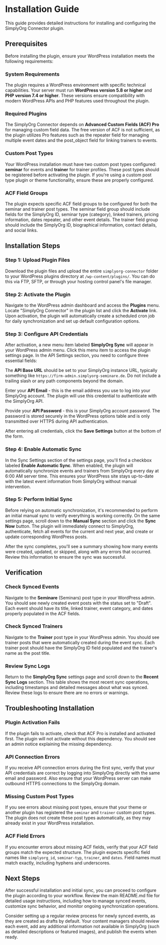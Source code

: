 # Installation Guide

This guide provides detailed instructions for installing and configuring the SimplyOrg Connector plugin.

## Prerequisites

Before installing the plugin, ensure your WordPress installation meets the following requirements:

### System Requirements

The plugin requires a WordPress environment with specific technical capabilities. Your server must run **WordPress version 5.8 or higher** and **PHP version 7.4 or higher**. These versions ensure compatibility with modern WordPress APIs and PHP features used throughout the plugin.

### Required Plugins

The SimplyOrg Connector depends on **Advanced Custom Fields (ACF) Pro** for managing custom field data. The free version of ACF is not sufficient, as the plugin utilizes Pro features such as the repeater field for managing multiple event dates and the post_object field for linking trainers to events.

### Custom Post Types

Your WordPress installation must have two custom post types configured: **seminar** for events and **trainer** for trainer profiles. These post types should be registered before activating the plugin. If you're using a custom post type plugin or theme functionality, ensure these are properly configured.

### ACF Field Groups

The plugin expects specific ACF field groups to be configured for both the seminar and trainer post types. The seminar field group should include fields for the SimplyOrg ID, seminar type (category), linked trainers, pricing information, dates repeater, and other event details. The trainer field group should include the SimplyOrg ID, biographical information, contact details, and social links.

## Installation Steps

### Step 1: Upload Plugin Files

Download the plugin files and upload the entire `simplyorg-connector` folder to your WordPress plugins directory at `/wp-content/plugins/`. You can do this via FTP, SFTP, or through your hosting control panel's file manager.

### Step 2: Activate the Plugin

Navigate to the WordPress admin dashboard and access the **Plugins** menu. Locate "SimplyOrg Connector" in the plugin list and click the **Activate** link. Upon activation, the plugin will automatically create a scheduled cron job for daily synchronization and set up default configuration options.

### Step 3: Configure API Credentials

After activation, a new menu item labeled **SimplyOrg Sync** will appear in your WordPress admin menu. Click this menu item to access the plugin settings page. In the API Settings section, you need to configure three essential fields:

The **API Base URL** should be set to your SimplyOrg instance URL, typically something like `https://firm-admin.simplyorg-seminare.de`. Do not include a trailing slash or any path components beyond the domain.

Enter your **API Email** - this is the email address you use to log into your SimplyOrg account. The plugin will use this credential to authenticate with the SimplyOrg API.

Provide your **API Password** - this is your SimplyOrg account password. The password is stored securely in the WordPress options table and is only transmitted over HTTPS during API authentication.

After entering all credentials, click the **Save Settings** button at the bottom of the form.

### Step 4: Enable Automatic Sync

In the Sync Settings section of the settings page, you'll find a checkbox labeled **Enable Automatic Sync**. When enabled, the plugin will automatically synchronize events and trainers from SimplyOrg every day at 6:00 AM server time. This ensures your WordPress site stays up-to-date with the latest event information from SimplyOrg without manual intervention.

### Step 5: Perform Initial Sync

Before relying on automatic synchronization, it's recommended to perform an initial manual sync to verify everything is working correctly. On the same settings page, scroll down to the **Manual Sync** section and click the **Sync Now** button. The plugin will immediately connect to SimplyOrg, authenticate, fetch all events for the current and next year, and create or update corresponding WordPress posts.

After the sync completes, you'll see a summary showing how many events were created, updated, or skipped, along with any errors that occurred. Review this information to ensure the sync was successful.

## Verification

### Check Synced Events

Navigate to the **Seminare** (Seminars) post type in your WordPress admin. You should see newly created event posts with the status set to "Draft". Each event should have its title, linked trainer, event category, and dates properly populated in the ACF fields.

### Check Synced Trainers

Navigate to the **Trainer** post type in your WordPress admin. You should see trainer posts that were automatically created during the event sync. Each trainer post should have the SimplyOrg ID field populated and the trainer's name as the post title.

### Review Sync Logs

Return to the **SimplyOrg Sync** settings page and scroll down to the **Recent Sync Logs** section. This table shows the most recent sync operations, including timestamps and detailed messages about what was synced. Review these logs to ensure there are no errors or warnings.

## Troubleshooting Installation

### Plugin Activation Fails

If the plugin fails to activate, check that ACF Pro is installed and activated first. The plugin will not activate without this dependency. You should see an admin notice explaining the missing dependency.

### API Connection Errors

If you receive API connection errors during the first sync, verify that your API credentials are correct by logging into SimplyOrg directly with the same email and password. Also ensure that your WordPress server can make outbound HTTPS connections to the SimplyOrg domain.

### Missing Custom Post Types

If you see errors about missing post types, ensure that your theme or another plugin has registered the `seminar` and `trainer` custom post types. The plugin does not create these post types automatically, as they may already exist in your WordPress installation.

### ACF Field Errors

If you encounter errors about missing ACF fields, verify that your ACF field groups match the expected structure. The plugin expects specific field names like `simplyorg_id`, `seminar-typ`, `trainer`, and `dates`. Field names must match exactly, including hyphens and underscores.

## Next Steps

After successful installation and initial sync, you can proceed to configure the plugin according to your workflow. Review the main README.md file for detailed usage instructions, including how to manage synced events, customize sync behavior, and monitor ongoing synchronization operations.

Consider setting up a regular review process for newly synced events, as they are created as drafts by default. Your content managers should review each event, add any additional information not available in SimplyOrg (such as detailed descriptions or featured images), and publish the events when ready.

